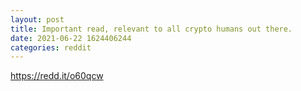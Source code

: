 ```yaml
--- 
layout: post 
title: Important read, relevant to all crypto humans out there. 
date: 2021-06-22 1624406244 
categories: reddit 
--- 
```

https://redd.it/o60qcw